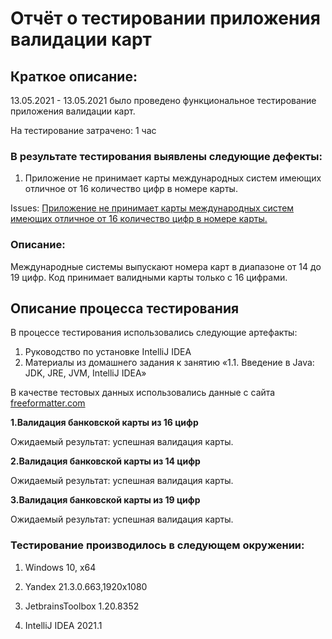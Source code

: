<h1>Отчёт о тестировании приложения валидации карт</h1> 

<h2> Краткое описание: </h2>

13.05.2021 - 13.05.2021 было проведено функциональное тестирование приложения валидации карт.

На тестирование затрачено: 1 час

<h3>В результате тестирования выявлены следующие дефекты:</h3> 

1. Приложение не принимает карты международных систем имеющих отличное от 16 количество цифр в номере карты.

Issues:
[Приложение не принимает карты международных систем имеющих отличное от 16 количество цифр в номере карты.](https://github.com/Perepadin/M3-HW1.1/issues/1)

<h3>Описание:</h3>

Международные системы выпускают номера карт в диапазоне от 14 до 19 цифр. Код принимает валидными карты только с 16 цифрами.


<h2>Описание процесса тестирования</h2> 

В процессе тестирования использовались следующие артефакты:
1. Руководство по установке IntelliJ IDEA
1. Материалы из домашнего задания к занятию «1.1. Введение в Java: JDK, JRE, JVM, IntelliJ IDEA»

В качестве тестовых данных использовались данные с сайта 
[freeformatter.com](https://www.freeformatter.com)
 

**1.Валидация банковской карты из 16 цифр**

  Ожидаемый результат: успешная валидация карты.

**2.Валидация банковской карты из 14 цифр**

  Ожидаемый результат: успешная валидация карты.

**3.Валидация банковской карты из 19 цифр** 

  Ожидаемый результат: успешная валидация карты.

<h3>Тестирование производилось в следующем окружении:</h3>

1. Windows 10, x64

1. Yandex 21.3.0.663,1920x1080

1. JetbrainsToolbox 1.20.8352

1. IntelliJ IDEA 2021.1
